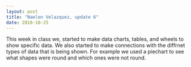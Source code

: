 ```yaml
---
layout: post
title: "Naelon Velazquez, update 6"
date: 2018-10-25
---
```


This week in class we, started to make data charts, tables, and wheels to show specific data. We also started to make connections with the diffrnet types of data that is being shown. For example we used a piechart to see what shapes were round and which ones were not round.
